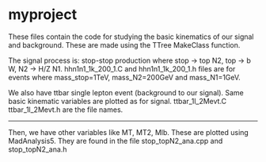 # myproject

These files contain the code for studying the basic kinematics of our signal and background.
These are made using the TTree MakeClass function. 

The signal process is: stop-stop production where stop -> top N2, top -> b W, N2 -> H/Z N1. hhn1n1_1k_200_1.C and hhn1n1_1k_200_1.h files are for events where mass_stop=1TeV, mass_N2=200GeV and mass_N1=1GeV. 

We also have ttbar single lepton event (background to our signal). Same basic kinematic variables are plotted as for signal.
ttbar_1l_2Mevt.C ttbar_1l_2Mevt.h are the file names.


------------------------------------
Then, we have other variables like MT, MT2, Mlb. These are plotted using MadAnalysis5. They are found in the file stop_topN2_ana.cpp and stop_topN2_ana.h 


